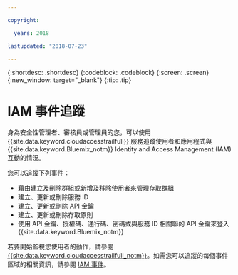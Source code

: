 ```yaml
---

copyright:

  years: 2018

lastupdated: "2018-07-23"

---
```


{:shortdesc: .shortdesc}
{:codeblock: .codeblock}
{:screen: .screen}
{:new_window: target="_blank"}
{:tip: .tip}

# IAM 事件追蹤

身為安全性管理者、審核員或管理員的您，可以使用 {{site.data.keyword.cloudaccesstrailfull}} 服務追蹤使用者和應用程式與 {{site.data.keyword.Bluemix_notm}} Identity and Access Management (IAM) 互動的情況。 

您可以追蹤下列事件：

* 藉由建立及刪除群組或新增及移除使用者來管理存取群組
* 建立、更新或刪除服務 ID
* 建立、更新或刪除 API 金鑰
* 建立、更新或刪除存取原則
* 使用 API 金鑰、授權碼、通行碼、密碼或與服務 ID 相關聯的 API 金鑰來登入 {{site.data.keyword.Bluemix_notm}}

若要開始監視您使用者的動作，請參閱 [{{site.data.keyword.cloudaccesstrailfull_notm}}](/docs/services/cloud-activity-tracker/index.html#getting-started-with-cla)。如需您可以追蹤的每個事件區域的相關資訊，請參閱 [IAM 事件](/docs/services/cloud-activity-tracker/services/at_events_iam.html#login)。
